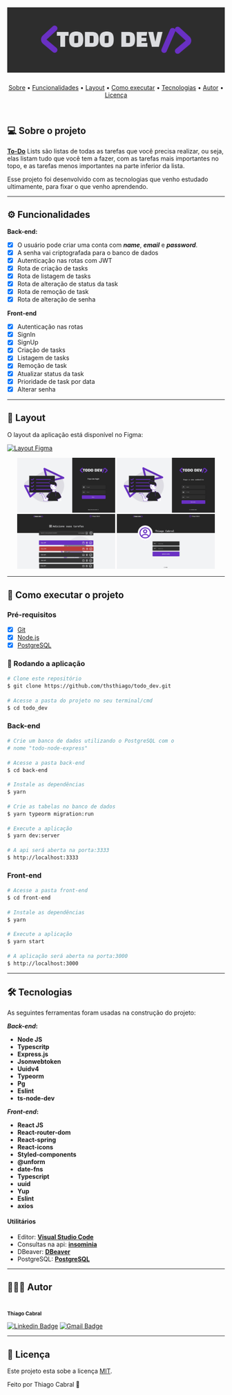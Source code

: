 <h1 align="center">
  <img src="./github/logo.svg">
</h1>

<p align="center">
 <a href="#-sobre-o-projeto">Sobre</a> •
 <a href="#-funcionalidades">Funcionalidades</a> •
 <a href="#-layout">Layout</a> •
 <a href="#-como-executar-o-projeto">Como executar</a> •
 <a href="#-tecnologias">Tecnologias</a> •
 <a href="#-autor">Autor</a> •
 <a href="#user-content--licença">Licença</a>
</p>
<br>

## 💻 Sobre o projeto

**[To-Do](http://priscilastuani.com.br/vantagens-em-usar-um-to-do-list/#:~:text=To%2DDo%20Lists%20s%C3%A3o%20listas,na%20parte%20inferior%20da%20lista.)** Lists são listas de todas as tarefas que você precisa realizar, ou seja, elas listam tudo que você tem a fazer, com as tarefas mais importantes no topo, e as tarefas menos importantes na parte inferior da lista.

Esse projeto foi desenvolvido com as tecnologias que venho estudado ultimamente, para fixar o que venho aprendendo.

---

## ⚙️ Funcionalidades

**Back-end:**

- [x] O usuário pode criar uma conta com **_name_**, **_email_** e **_password_**.
- [x] A senha vai criptografada para o banco de dados
- [x] Autenticação nas rotas com JWT
- [x] Rota de criação de tasks
- [x] Rota de listagem de tasks
- [x] Rota de alteração de status da task
- [x] Rota de remoção de task
- [x] Rota de alteração de senha

**Front-end**

- [x] Autenticação nas rotas
- [x] SignIn
- [x] SignUp
- [x] Criação de tasks
- [x] Listagem de tasks
- [x] Remoção de task
- [x] Atualizar status da task
- [x] Prioridade de task por data
- [x] Alterar senha

---

## 🎨 Layout

O layout da aplicação está disponível no Figma:

<a href="https://www.figma.com/file/D5o4hftFQztddxSKCBdXrO/Todo-Dev?node-id=0%3A1">
  <img alt="Layout Figma" src="https://img.shields.io/badge/Acessar%20Layout-Figma-red">
</a>

<p align="center">
  <img alt="Demo pomodoradev" title="Demo pomodoradev" src="./github/Login.svg" width="45%">

  <img alt="Demo desafio-mobile" title="Demo desafio-mobile" src="./github/Cadastro.svg" width="45%">

  <img alt="Demo pomodoradev" title="Demo pomodoradev" src="./github/inicial.svg" width="45%">

  <img alt="Demo desafio-mobile" title="Demo desafio-mobile" src="./github/perfil.svg" width="45%">
</p>

---

## 🚀 Como executar o projeto

### Pré-requisitos

- [x] [Git](https://git-scm.com)
- [x] [Node.js](https://nodejs.org/en/)
- [x] [PostgreSQL](https://www.postgresql.org/)

### 🧭 Rodando a aplicação

```bash
# Clone este repositório
$ git clone https://github.com/thsthiago/todo_dev.git

# Acesse a pasta do projeto no seu terminal/cmd
$ cd todo_dev
```

### Back-end

```bash
# Crie um banco de dados utilizando o PostgreSQL com o
# nome "todo-node-express"

# Acesse a pasta back-end
$ cd back-end

# Instale as dependências
$ yarn

# Crie as tabelas no banco de dados
$ yarn typeorm migration:run

# Execute a aplicação
$ yarn dev:server

# A api será aberta na porta:3333
$ http://localhost:3333
```

### Front-end

```bash
# Acesse a pasta front-end
$ cd front-end

# Instale as dependências
$ yarn

# Execute a aplicação
$ yarn start

# A aplicação será aberta na porta:3000
$ http://localhost:3000
```

---

## 🛠 Tecnologias

As seguintes ferramentas foram usadas na construção do projeto:

**_Back-end_:**

- **Node JS**
- **Typescritp**
- **Express.js**
- **Jsonwebtoken**
- **Uuidv4**
- **Typeorm**
- **Pg**
- **Eslint**
- **ts-node-dev**

**_Front-end_:**

- **React JS**
- **React-router-dom**
- **React-spring**
- **React-icons**
- **Styled-components**
- **@unform**
- **date-fns**
- **Typescript**
- **uuid**
- **Yup**
- **Eslint**
- **axios**

#### [](https://github.com/tgmarinho/Ecoleta#utilit%C3%A1rios)**Utilitários**

- Editor: **[Visual Studio Code](https://code.visualstudio.com/)**
- Consultas na api: **[insominia](https://insomnia.rest/download)**
- DBeaver: **[DBeaver](https://dbeaver.io/download/)**
- PostgreSQL: **[PostgreSQL](https://www.postgresql.org/)**

---

## 👨🏽‍💻 Autor

 <img style="border-radius: 50%" src="https://avatars.githubusercontent.com/u/61162365?v=4" width="100px;" alt=""/>
 <br />
 <sub><b>Thiago Cabral</b></sub></a>
 <br />

[![Linkedin Badge](https://img.shields.io/badge/Thiago-0077B5?style=for-the-badge&logo=linkedin&logoColor=white&link=https://www.linkedin.com/in/thsthiago-cabral/)](https://www.linkedin.com/in/thsthiago-cabral/)
[![Gmail Badge](https://img.shields.io/badge/thiagocabral477@gmail.com-D14836?style=for-the-badge&logo=gmail&logoColor=white&link=mailto:thiagocabral477@gmail.com)](mailto:thiagocabral477@gmail.com)

---

## 📝 Licença

Este projeto esta sobe a licença [MIT](./LICENSE).

Feito por Thiago Cabral 🚀
